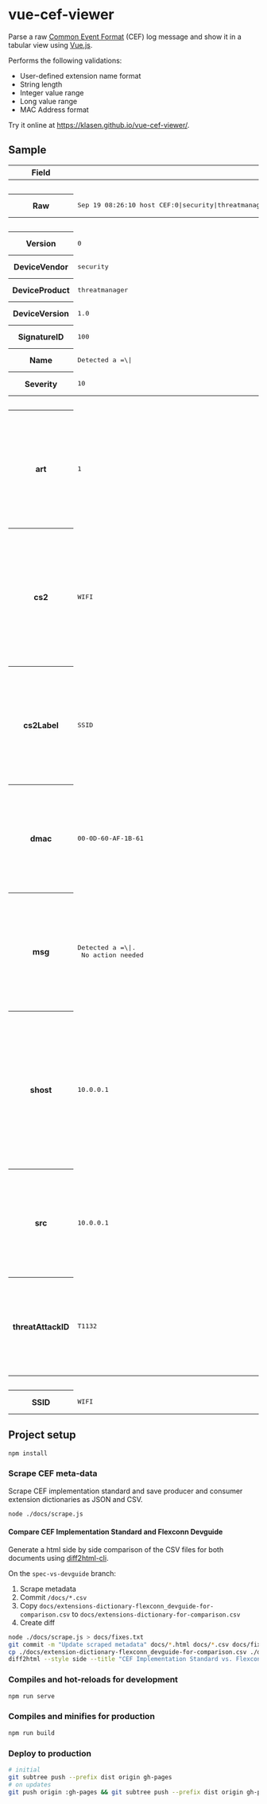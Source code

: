 # vue-cef-viewer

Parse a raw [Common Event Format](https://www.microfocus.com/documentation/arcsight/arcsight-smartconnectors-8.4/cef-implementation-standard/) (CEF) log message and show it in a tabular view using [Vue.js](https://vuejs.org/).

Performs the following validations:

- User-defined extension name format
- String length
- Integer value range
- Long value range
- MAC Address format

Try it online at <https://klasen.github.io/vue-cef-viewer/>.

## Sample

<table id="ceftable">
    <tr class="header">
        <th>Field</th>
        <th>Value</th>
        <th class="comment">Comment</th>
    </tr>
    <tr class="section">
        <th colspan="3">Input</th>
    </tr>
    <tr class="raw">
        <th>Raw</th>
        <td>
            <pre>Sep 19 08:26:10 host CEF:0|security|threatmanager|1.0|100|Detected a =\\\||10|src=10.0.0.1 shost=10.0.0.1 msg=Detected a \=\\|.\n No action needed dmac=00-0D-60-AF-1B-61 cs2=WIFI cs2Label=SSID art=1 threatAttackID=T1132</pre>
        </td>
        <td></td>
    </tr>
    <tr class="section">
        <th colspan="3">CEF Header</th>
    </tr>
    <tr class="cefheader">
        <th>Version</th>
        <td>
            <pre>0</pre>
        </td>
        <td></td>
    </tr>
    <tr class="cefheader">
        <th>DeviceVendor</th>
        <td>
            <pre>security</pre>
        </td>
        <td></td>
    </tr>
    <tr class="cefheader">
        <th>DeviceProduct</th>
        <td>
            <pre>threatmanager</pre>
        </td>
        <td></td>
    </tr>
    <tr class="cefheader">
        <th>DeviceVersion</th>
        <td>
            <pre>1.0</pre>
        </td>
        <td></td>
    </tr>
    <tr class="cefheader">
        <th>SignatureID</th>
        <td>
            <pre>100</pre>
        </td>
        <td></td>
    </tr>
    <tr class="cefheader">
        <th>Name</th>
        <td>
            <pre>Detected a =\|</pre>
        </td>
        <td></td>
    </tr>
    <tr class="cefheader">
        <th>Severity</th>
        <td>
            <pre>10</pre>
        </td>
        <td></td>
    </tr>
    <tr class="section">
        <th colspan="3">CEF Extensions</th>
    </tr>
    <tr class="cefextension">
        <th title="agentReceiptTime">art</th>
        <td>
            <pre>1</pre>
        </td>
        <td>
            <ul>
                <li>agentReceiptTime</li>
                <li>Time Stamp</li>
                <li>The time at which information about the event was received by the ArcSight
                    connector.</li>
                <li class="status_notice">Consumer extension from CEF specification 0.1</li>
                <li class="status_notice"> 1970-01-01T00:00:00.001Z</li>
            </ul>
        </td>
    </tr>
    <tr class="cefextension">
        <th title="deviceCustomString2">cs2</th>
        <td>
            <pre>WIFI</pre>
        </td>
        <td>
            <ul>
                <li>deviceCustomString2</li>
                <li>Producer extension from CEF specification 0.1</li>
                <li>String[4000]</li>
                <li>One
                    of the six strings available to map fields that do not apply to any
                    other in this dictionary. Use sparingly and seek a more specific,
                    dictionary supplied field when possible.</li>
            </ul>
        </td>
    </tr>
    <tr class="cefextension">
        <th title="deviceCustomString2Label">cs2Label</th>
        <td>
            <pre>SSID</pre>
        </td>
        <td>
            <ul>
                <li>deviceCustomString2Label</li>
                <li>Producer extension from CEF specification 0.1</li>
                <li>String[1023]</li>
                <li>All
                    custom fields have a corresponding label field. Each of these fields is
                    a string and describes the purpose of the custom field.</li>
            </ul>
        </td>
    </tr>
    <tr class="cefextension">
        <th title="deviceMacAddress">dmac</th>
        <td class="status_warning">
            <pre>00-0D-60-AF-1B-61</pre>
        </td>
        <td>
            <ul>
                <li>deviceMacAddress</li>
                <li>Producer extension from CEF specification 0.1</li>
                <li>MAC Address</li>
                <li>Six colon-separated hexadecimal numbers. Example: “00:0D:60:AF:1B:61”</li>
                <li class="status_warning">Invalid format</li>
            </ul>
        </td>
    </tr>
    <tr class="cefextension">
        <th title="message">msg</th>
        <td>
            <pre>Detected a =\|.
 No action needed</pre>
        </td>
        <td>
            <ul>
                <li>message</li>
                <li>Producer extension from CEF specification 0.1</li>
                <li>String[1023]</li>
                <li>An
                    arbitrary message giving more details about the event. Multi-line
                    entries can be produced by using \n as the new line separator.</li>
            </ul>
        </td>
    </tr>
    <tr class="cefextension">
        <th title="sourceHostName">shost</th>
        <td>
            <pre>10.0.0.1</pre>
        </td>
        <td>
            <ul>
                <li>sourceHostName</li>
                <li>Producer extension from CEF specification 0.1</li>
                <li>String[1023]</li>
                <li>Identifies
                    the source that an event refers to in an IP network. The format should
                    be a fully qualified domain name (DQDN) associated with the source node,
                    when a mode is available. Examples:  “host” or “host.domain.com”.</li>
            </ul>
        </td>
    </tr>
    <tr class="cefextension">
        <th title="sourceAddress">src</th>
        <td>
            <pre>10.0.0.1</pre>
        </td>
        <td>
            <ul>
                <li>sourceAddress</li>
                <li>Producer extension from CEF specification 0.1</li>
                <li>IPv4 Address</li>
                <li>Identifies the source that an event refers to in an IP network. The format is
                    an IPv4 address. Example: “192.168.10.1”.</li>
            </ul>
        </td>
    </tr>
    <tr class="cefextension">
        <th title="Threat Attack ID">threatAttackID</th>
        <td>
            <pre>T1132</pre>
        </td>
        <td>
            <ul>
                <li>Threat Attack ID</li>
                <li>String[32]</li>
                <li>A full ID of a threat or attack as defined in the security framework in
                    frameworkName.</li>
                <li class="status_notice">Consumer extension from CEF specification 1.2</li>
            </ul>
        </td>
    </tr>
    <tr class="section">
        <th colspan="3">CEF Extensions by Label</th>
    </tr>
    <tr class="cefextension">
        <th>SSID</th>
        <td>
            <pre>WIFI</pre>
        </td>
        <td></td>
    </tr>
</table>

## Project setup

```sh
npm install
```

### Scrape CEF meta-data

Scrape CEF implementation standard and save producer and consumer extension dictionaries as JSON and CSV.

```sh
node ./docs/scrape.js
```

#### Compare CEF Implementation Standard and Flexconn Devguide

Generate a html side by side comparison of the CSV files for both documents using [diff2html-cli](https://www.npmjs.com/package/diff2html-cli).

On the `spec-vs-devguide` branch:

1) Scrape metadata
2) Commit `/docs/*.csv`
3) Copy `docs/extensions-dictionary-flexconn_devguide-for-comparison.csv` to `docs/extensions-dictionary-for-comparison.csv`
4) Create diff

```sh
node ./docs/scrape.js > docs/fixes.txt
git commit -m "Update scraped metadata" docs/*.html docs/*.csv docs/fixes.txt src/components/extension-dictionary.json
cp ./docs/extension-dictionary-flexconn_devguide-for-comparison.csv ./docs/extension-dictionary-for-comparison.csv
diff2html --style side --title "CEF Implementation Standard vs. Flexconn Devguide" --matchWordsThreshold 0.1 --fileContentToggle false --file docs/cef-implementation-standard_vs_flexconn-devguide.html
```

### Compiles and hot-reloads for development

```sh
npm run serve
```

### Compiles and minifies for production

```sh
npm run build
```

### Deploy to production

```sh
# initial
git subtree push --prefix dist origin gh-pages
# on updates
git push origin :gh-pages && git subtree push --prefix dist origin gh-pages
```
